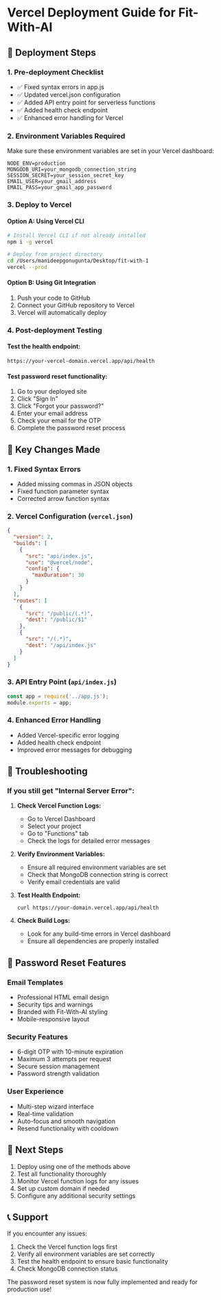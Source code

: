 # Vercel Deployment Guide for Fit-With-AI

## 🚀 Deployment Steps

### 1. Pre-deployment Checklist
- ✅ Fixed syntax errors in app.js
- ✅ Updated vercel.json configuration
- ✅ Added API entry point for serverless functions
- ✅ Added health check endpoint
- ✅ Enhanced error handling for Vercel

### 2. Environment Variables Required
Make sure these environment variables are set in your Vercel dashboard:

```
NODE_ENV=production
MONGODB_URI=your_mongodb_connection_string
SESSION_SECRET=your_session_secret_key
EMAIL_USER=your_gmail_address
EMAIL_PASS=your_gmail_app_password
```

### 3. Deploy to Vercel

#### Option A: Using Vercel CLI
```bash
# Install Vercel CLI if not already installed
npm i -g vercel

# Deploy from project directory
cd /Users/manideepgonugunta/Desktop/fit-with-1
vercel --prod
```

#### Option B: Using Git Integration
1. Push your code to GitHub
2. Connect your GitHub repository to Vercel
3. Vercel will automatically deploy

### 4. Post-deployment Testing

#### Test the health endpoint:
```
https://your-vercel-domain.vercel.app/api/health
```

#### Test password reset functionality:
1. Go to your deployed site
2. Click "Sign In" 
3. Click "Forgot your password?"
4. Enter your email address
5. Check your email for the OTP
6. Complete the password reset process

## 🔧 Key Changes Made

### 1. Fixed Syntax Errors
- Added missing commas in JSON objects
- Fixed function parameter syntax
- Corrected arrow function syntax

### 2. Vercel Configuration (`vercel.json`)
```json
{
  "version": 2,
  "builds": [
    {
      "src": "api/index.js",
      "use": "@vercel/node",
      "config": {
        "maxDuration": 30
      }
    }
  ],
  "routes": [
    {
      "src": "/public/(.*)",
      "dest": "/public/$1"
    },
    {
      "src": "/(.*)",
      "dest": "/api/index.js"
    }
  ]
}
```

### 3. API Entry Point (`api/index.js`)
```javascript
const app = require('../app.js');
module.exports = app;
```

### 4. Enhanced Error Handling
- Added Vercel-specific error logging
- Added health check endpoint
- Improved error messages for debugging

## 🐛 Troubleshooting

### If you still get "Internal Server Error":

1. **Check Vercel Function Logs:**
   - Go to Vercel Dashboard
   - Select your project
   - Go to "Functions" tab
   - Check the logs for detailed error messages

2. **Verify Environment Variables:**
   - Ensure all required environment variables are set
   - Check that MongoDB connection string is correct
   - Verify email credentials are valid

3. **Test Health Endpoint:**
   ```
   curl https://your-domain.vercel.app/api/health
   ```

4. **Check Build Logs:**
   - Look for any build-time errors in Vercel dashboard
   - Ensure all dependencies are properly installed

## 📧 Password Reset Features

### Email Templates
- Professional HTML email design
- Security tips and warnings
- Branded with Fit-With-AI styling
- Mobile-responsive layout

### Security Features
- 6-digit OTP with 10-minute expiration
- Maximum 3 attempts per request
- Secure session management
- Password strength validation

### User Experience
- Multi-step wizard interface
- Real-time validation
- Auto-focus and smooth navigation
- Resend functionality with cooldown

## 🎯 Next Steps

1. Deploy using one of the methods above
2. Test all functionality thoroughly
3. Monitor Vercel function logs for any issues
4. Set up custom domain if needed
5. Configure any additional security settings

## 📞 Support

If you encounter any issues:
1. Check the Vercel function logs first
2. Verify all environment variables are set correctly
3. Test the health endpoint to ensure basic functionality
4. Check MongoDB connection status

The password reset system is now fully implemented and ready for production use!